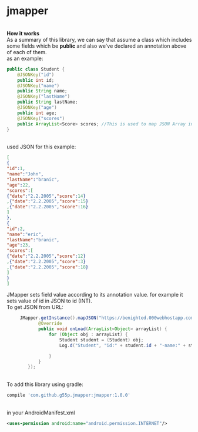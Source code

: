 # jmapper
<br/>
<b>How it works</b>
<br/>
As a summary of this library, we can say that assume a class which includes some fields which be <b>public</b> and also we've declared an annotation above of each of them.
<br/>
as an example:

```java
public class Student {
    @JSONKey("id")
    public int id;
    @JSONKey("name")
    public String name;
    @JSONKey("lastName")
    public String lastName;
    @JSONKey("age")
    public int age;
    @JSONKey("scores")
    public ArrayList<Score> scores; //This is used to map JSON Array in a JSON Object
}
```
<br/>
used JSON for this example:
<br/>

```json
[
{
"id":1,
"name":"John",
"lastName":"branic",
"age":22,
"scores":[
{"date":"2.2.2005","score":14}
,{"date":"2.2.2005","score":15}
,{"date":"2.2.2005","score":16}
]
},
{
"id":2,
"name":"eric",
"lastName":"branic",
"age":23,
"scores":[
{"date":"2.2.2005","score":12}
,{"date":"2.2.2005","score":3}
,{"date":"2.2.2005","score":18}
]
}
]
```


JMapper sets field value according to its annotation value. for example it sets value of id in JSON to id (INT).<br/>
To get JSON from URL:
```java
     JMapper.getInstance().mapJSON("https://benighted.000webhostapp.com/jmapper/test.json", Student.class, new JMapper.IOnJSONLoaded() {
            @Override
            public void onLoad(ArrayList<Object> arrayList) {
                for (Object obj : arrayList) {
                    Student student = (Student) obj;
                    Log.d("Student", "id:" + student.id + "-name:" + student.name + "-lastName:" + student.lastName + "-age:" + student.age);

                }
            }
        });
```
<br/>
To add this library using gradle:
<br/>

```groovy
compile 'com.github.g55p.jmapper:jmapper:1.0.0'
```
<br/>
in your AndroidManifest.xml

```xml
<uses-permission android:name="android.permission.INTERNET"/>
```

